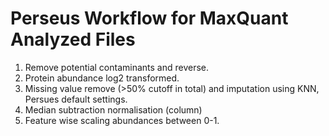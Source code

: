 # Perseus Workflow for MaxQuant Analyzed Files

1. Remove potential contaminants and reverse.
2. Protein abundance log2 transformed.
3. Missing value remove (>50% cutoff in total) and imputation using KNN, Persues default settings.
4. Median subtraction normalisation (column)
5. Feature wise scaling abundances between 0-1.
